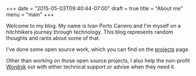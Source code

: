 +++
date = "2015-05-03T09:40:44-07:00"
draft = true
title = "About me"
menu = "main"
+++

Welcome to my blog. My name is Ivan Porto Carrero and I'm myself on a hitchhikers journey through technology.
This blog represents random thoughts and rants about some of that.

I've done some open source work, which you can find on the [projects](/projects) page.

Other than working on those open source projects, I also help the non-profit [Wordnik](http://wordnik.com) out with either
technical support or advise when they need it.
